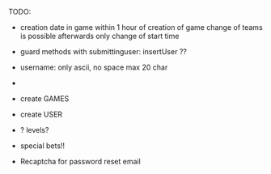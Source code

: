 

TODO: 
* creation date in game
within 1 hour of creation of game change of teams is possible
afterwards only change of start time

* guard methods with submittinguser:
  insertUser ??

* username: only ascii, no space max 20 char

* 


* create GAMES
* create USER
* ? levels?
* special bets!!
* Recaptcha for password reset email



